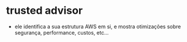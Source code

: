 # trusted advisor
 - ele identifica a sua estrutura AWS em si, e mostra otimizações sobre segurança, performance, custos, etc...